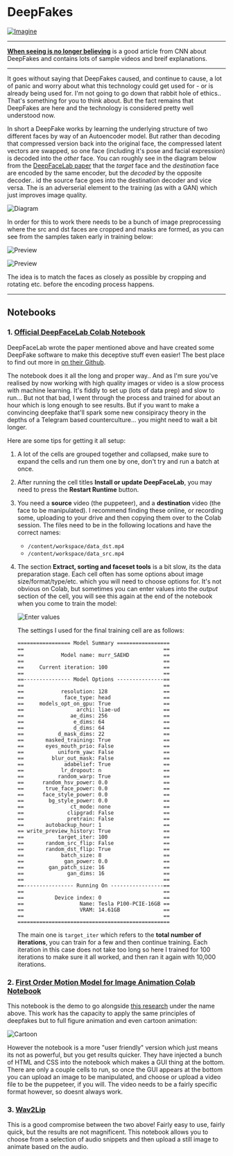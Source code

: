# DeepFakes

[![Imagine](https://img.youtube.com/vi/KHMNPjkd5-0/0.jpg)](https://www.youtube.com/watch?v=KHMNPjkd5-0)

---

[**When seeing is no longer believing**](https://edition.cnn.com/interactive/2019/01/business/pentagons-race-against-deepfakes/) is a good article from CNN about DeepFakes and contains lots of sample videos and breif explanations.

---

It goes without saying that DeepFakes caused, and continue to cause, a lot of panic and worry about what this technology could get used for - or is already being used for. I'm not going to go down that rabbit hole of ethics.. That's something for you to think about. But the fact remains that DeepFakes are here and the technology is considered pretty well understood now.

In short a DeepFake works by learning the underlying structure of two different faces by way of an Autoencoder model. But rather than decoding that compressed version back into the original face, the compressed latent vectors are swapped, so one face (including it's pose and facial expression) is decoded into the _other_ face. You can roughly see in the diagram below from the [DeepFaceLab paper](https://arxiv.org/pdf/2005.05535.pdf) that the _target_ face and the _destination_ face are encoded by the same encoder, but the _decoded_ by the opposite decoder.. id the source face goes into the destination decoder and vice versa. The is an adverserial element to the training (as with a GAN) which just improves image quality.

![Diagram](./images/df-structure.png)

In order for this to work there needs to be a bunch of image preprocessing where the src and dst faces are cropped and masks are formed, as you can see from the samples taken early in training below:

![Preview](./images/murr_SAEHD_preview_SAEHD.jpg)

![Preview](./images/murr_SAEHD_preview_SAEHD_masked.jpg)

The idea is to match the faces as closely as possible by cropping and rotating etc. before the encoding process happens.

---

## Notebooks

### 1. [Official DeepFaceLab Colab Notebook](https://colab.research.google.com/github/chervonij/DFL-Colab/blob/master/DFL_Colab.ipynb)

DeepFaceLab wrote the paper mentioned above and have created some DeepFake software to make this deceptive stuff even easier! The best place to find out more in [on their Github](https://github.com/iperov/DeepFaceLab).

The notebook does it all the long and proper way.. And as I'm sure you've realised by now working with high quality images or video is a slow process with machine learning. It's fiddly to set up (lots of data prep) and slow to run... But not that bad, I went through the process and trained for about an hour which is long enough to see results. But if you want to make a convincing deepfake that'll spark some new consipiracy theory in the depths of a Telegram based counterculture... you might need to wait a bit longer.

Here are some tips for getting it all setup:

1. A lot of the cells are grouped together and collapsed, make sure to expand the cells and run them one by one, don't try and run a batch at once.
2. After running the cell titles **Install or update DeepFaceLab**, you may need to press the **Restart Runtime** button.
3. You need a **source** video (the puppeteer), and a **destination** video (the face to be manipulated). I recommend finding these online, or recording some, uploading to your drive and then copying them over to the Colab session. The files need to be in the following locations and have the correct names:

    - `/content/workspace/data_dst.mp4`
    - `/content/workspace/data_src.mp4`

4. The section **Extract, sorting and faceset tools** is a bit slow, its the data preparation stage. Each cell often has some options about image size/format/type/etc. which you will need to choose options for. It's not obvious on Colab, but sometimes you can enter values into the _output_ section of the cell, you will see this again at the end of the notebook when you come to train the model:

    ![Enter values](./images/enter-val.png)

    The settings I used for the final training cell are as follows:

    ```
    ================= Model Summary =================
    ==                                             ==
    ==            Model name: murr_SAEHD           ==
    ==                                             ==
    ==     Current iteration: 100                  ==
    ==                                             ==
    ==--------------- Model Options ---------------==
    ==                                             ==
    ==            resolution: 128                  ==
    ==             face_type: head                 ==
    ==     models_opt_on_gpu: True                 ==
    ==                 archi: liae-ud              ==
    ==               ae_dims: 256                  ==
    ==                e_dims: 64                   ==
    ==                d_dims: 64                   ==
    ==           d_mask_dims: 22                   ==
    ==       masked_training: True                 ==
    ==       eyes_mouth_prio: False                ==
    ==           uniform_yaw: False                ==
    ==         blur_out_mask: False                ==
    ==             adabelief: True                 ==
    ==            lr_dropout: n                    ==
    ==           random_warp: True                 ==
    ==      random_hsv_power: 0.0                  ==
    ==       true_face_power: 0.0                  ==
    ==      face_style_power: 0.0                  ==
    ==        bg_style_power: 0.0                  ==
    ==               ct_mode: none                 ==
    ==              clipgrad: False                ==
    ==              pretrain: False                ==
    ==       autobackup_hour: 1                    ==
    == write_preview_history: True                 ==
    ==           target_iter: 100                  ==
    ==       random_src_flip: False                ==
    ==       random_dst_flip: True                 ==
    ==            batch_size: 8                    ==
    ==             gan_power: 0.0                  ==
    ==        gan_patch_size: 16                   ==
    ==              gan_dims: 16                   ==
    ==                                             ==
    ==---------------- Running On -----------------==
    ==                                             ==
    ==          Device index: 0                    ==
    ==                  Name: Tesla P100-PCIE-16GB ==
    ==                  VRAM: 14.61GB              ==
    ==                                             ==
    =================================================
    ```

    The main one is `target_iter` which refers to the **total number of iterations**, you can train for a few and then continue training. Each iteration in this case does not take too long so here I trained for 100 iterations to make sure it all worked, and then ran it again with 10,000 iterations.

### 2. [First Order Motion Model for Image Animation Colab Notebook](https://colab.research.google.com/github/AliaksandrSiarohin/first-order-model/blob/master/demo.ipynb)

This notebook is the demo to go alongside [this research](https://aliaksandrsiarohin.github.io/first-order-model-website/) under the name above. This work has the capacity to apply the same principles of deepfakes but to full figure animation and even cartoon animation:

![Cartoon](https://aliaksandrsiarohin.github.io/first-order-model-website/mgif-teaser.gif)

However the notebook is a more "user friendly" version which just means its not as powerful, but you get results quicker. They have injected a bunch of HTML and CSS into the notebook which makes a GUI thing at the bottom. There are only a couple cells to run, so once the GUI appears at the bottom you can upload an image to be manipulated, and choose or upload a video file to be the puppeteer, if you will. The video needs to be a fairly specific format however, so doesnt always work.

### 3. [Wav2Lip](https://colab.research.google.com/github/eyaler/avatars4all/blob/master/melaflefon.ipynb#scrollTo=P3LihClHbUd3)

This is a good compromise between the two above! Fairly easy to use, fairly quick, but the results are not magnificent. This notebook allows you to choose from a selection of audio snippets and then upload a still image to animate based on the audio.
